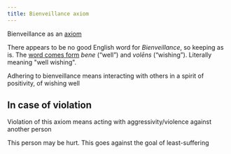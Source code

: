 ```yaml
---
title: Bienveillance axiom
---
```


Bienveillance as an [axiom](https://en.wikipedia.org/wiki/Axiom)

There appears to be no good English word for *Bienveillance*, so keeping as is. The [word comes form](https://en.wiktionary.org/wiki/benevolens) *bene* (“well”) and *volēns* (“wishing”). Literally meaning "well wishing".

Adhering to bienveillance means interacting with others in a spirit of positivity, of wishing well


## In case of violation 

Violation of this axiom means acting with aggressivity/violence against another person

This person may be hurt. This goes against the goal of least-suffering